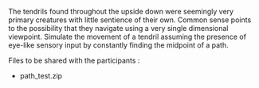 The tendrils found throughout the upside down were seemingly very primary creatures with little sentience of their own. Common sense points to the possibility that they navigate using a very single dimensional viewpoint.
Simulate the movement of a tendril assuming the presence of eye-like sensory input by constantly finding the midpoint of a path.

Files to be shared with the participants :
- path_test.zip
